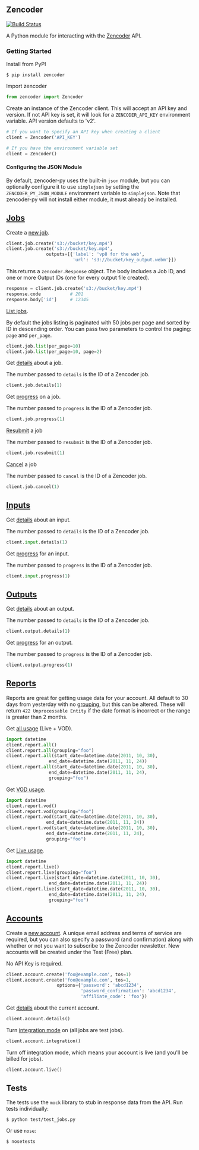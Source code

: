 
Zencoder
--------

[![Build Status](https://travis-ci.org/zencoder/zencoder-py.png?branch=master)](https://travis-ci.org/zencoder/zencoder-py)

A Python module for interacting with the [Zencoder](http://zencoder.com) API.

### Getting Started

Install from PyPI

    $ pip install zencoder

Import zencoder

```python
from zencoder import Zencoder
```

Create an instance of the Zencoder client. This will accept an API key and version. If not API key is set, it will look for a `ZENCODER_API_KEY` environment variable. API version defaults to 'v2'.

```python
# If you want to specify an API key when creating a client
client = Zencoder('API_KEY')

# If you have the environment variable set
client = Zencoder()
```

#### Configuring the JSON Module

By default, zencoder-py uses the built-in `json` module, but you can optionally configure it to use `simplejson` by setting the `ZENCODER_PY_JSON_MODULE` environment variable to `simplejson`. Note that zencoder-py will not install either module, it must already be installed.

## [Jobs](https://app.zencoder.com/docs/api/jobs)

Create a [new job](https://app.zencoder.com/docs/api/jobs/create).

```python
client.job.create('s3://bucket/key.mp4')
client.job.create('s3://bucket/key.mp4',
               outputs=[{'label': 'vp8 for the web',
                         'url': 's3://bucket/key_output.webm'}])
```

This returns a `zencoder.Response` object. The body includes a Job ID, and one or more Output IDs (one for every output file created).

```python
response = client.job.create('s3://bucket/key.mp4')
response.code           # 201
response.body['id']     # 12345
```

[List jobs](https://app.zencoder.com/docs/api/jobs/list).

By default the jobs listing is paginated with 50 jobs per page and sorted by ID in descending order. You can pass two parameters to control the paging: `page` and `per_page`.

```python
client.job.list(per_page=10)
client.job.list(per_page=10, page=2)
```

Get [details](https://app.zencoder.com/docs/api/jobs/show) about a job.

The number passed to `details` is the ID of a Zencoder job.

```python
client.job.details(1)
```

Get [progress](https://app.zencoder.com/docs/api/jobs/progress) on a job.

The number passed to `progress` is the ID of a Zencoder job.

```python
client.job.progress(1)
```

[Resubmit](https://app.zencoder.com/docs/api/jobs/resubmit) a job

The number passed to `resubmit` is the ID of a Zencoder job.

```python
client.job.resubmit(1)
```

[Cancel](https://app.zencoder.com/docs/api/jobs/cancel) a job

The number passed to `cancel` is the ID of a Zencoder job.

```python
client.job.cancel(1)
```

## [Inputs](https://app.zencoder.com/docs/api/inputs)

Get [details](https://app.zencoder.com/docs/api/inputs/show) about an input.

The number passed to `details` is the ID of a Zencoder job.

```python
client.input.details(1)
```

Get [progress](https://app.zencoder.com/docs/api/inputs/progress) for an input.

The number passed to `progress` is the ID of a Zencoder job.

```python
client.input.progress(1)
```
## [Outputs](https://app.zencoder.com/docs/api/outputs)

Get [details](https://app.zencoder.com/docs/api/outputs/show) about an output.

The number passed to `details` is the ID of a Zencoder job.

```python
client.output.details(1)
```

Get [progress](https://app.zencoder.com/docs/api/outputs/progress) for an output.

The number passed to `progress` is the ID of a Zencoder job.

```python
client.output.progress(1)
```

## [Reports](https://app.zencoder.com/docs/api/reports)

Reports are great for getting usage data for your account. All default to 30 days from yesterday with no [grouping](https://app.zencoder.com/docs/api/encoding/job/grouping), but this can be altered. These will return `422 Unprocessable Entity` if the date format is incorrect or the range is greater than 2 months. 

Get [all usage](https://app.zencoder.com/docs/api/reports/all) (Live + VOD).

```python
import datetime
client.report.all()
client.report.all(grouping="foo")
client.report.all(start_date=datetime.date(2011, 10, 30),
                end_date=datetime.date(2011, 11, 24))
client.report.all(start_date=datetime.date(2011, 10, 30),
                end_date=datetime.date(2011, 11, 24),
                grouping="foo")
```

Get [VOD usage](https://app.zencoder.com/docs/api/reports/vod).

```python
import datetime
client.report.vod()
client.report.vod(grouping="foo")
client.report.vod(start_date=datetime.date(2011, 10, 30),
               end_date=datetime.date(2011, 11, 24))
client.report.vod(start_date=datetime.date(2011, 10, 30),
               end_date=datetime.date(2011, 11, 24),
               grouping="foo")
```

Get [Live usage](https://app.zencoder.com/docs/api/reports/live).

```python
import datetime
client.report.live()
client.report.live(grouping="foo")
client.report.live(start_date=datetime.date(2011, 10, 30),
                end_date=datetime.date(2011, 11, 24))
client.report.live(start_date=datetime.date(2011, 10, 30),
                end_date=datetime.date(2011, 11, 24),
                grouping="foo")
```

## [Accounts](https://app.zencoder.com/docs/api/accounts)

Create a [new account](https://app.zencoder.com/docs/api/accounts/create). A unique email address and terms of service are required, but you can also specify a password (and confirmation) along with whether or not you want to subscribe to the Zencoder newsletter. New accounts will be created under the Test (Free) plan.

No API Key is required.

```python
client.account.create('foo@example.com', tos=1)
client.account.create('foo@example.com', tos=1,
                   options={'password': 'abcd1234',
                            'password_confirmation': 'abcd1234',
                            'affiliate_code': 'foo'})
```

Get [details](https://app.zencoder.com/docs/api/accounts/show) about the current account.

```python
client.account.details()
```

Turn [integration mode](https://app.zencoder.com/docs/api/accounts/integration) on (all jobs are test jobs).

```python
client.account.integration()
```

Turn off integration mode, which means your account is live (and you'll be billed for jobs).

```python
client.account.live()
```

## Tests

The tests use the `mock` library to stub in response data from the API. Run tests individually:

    $ python test/test_jobs.py

Or use `nose`:

    $ nosetests

